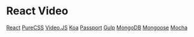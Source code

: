 React Video
========================

[React](http://facebook.github.io/react/)
[PureCSS](http://purecss.io/)
[Video.JS](http://www.videojs.com/)
[Koa](http://koajs.com/)
[Passport](http://passportjs.org/)
[Gulp]()
[MongoDB](http://www.mongodb.org/)
[Mongoose](http://mongoosejs.com/)
[Mocha](http://visionmedia.github.io/mocha/)